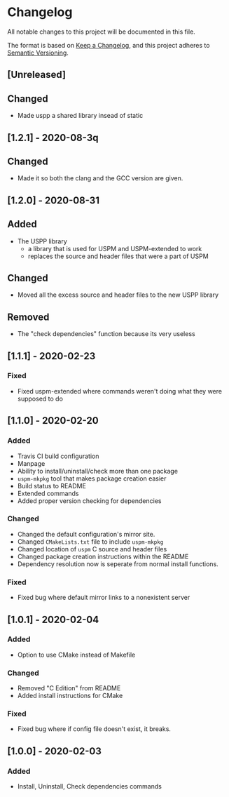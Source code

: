# Changelog
All notable changes to this project will be documented in this file.

The format is based on [Keep a Changelog](https://keepachangelog.com/en/1.0.0/),
and this project adheres to [Semantic Versioning](https://semver.org/spec/v2.0.0.html).

## [Unreleased]
## Changed
- Made uspp a shared library insead of static

## [1.2.1] - 2020-08-3q
## Changed
- Made it so both the clang and the GCC version are given.

## [1.2.0] - 2020-08-31
## Added
- The USPP library 
    - a library that is used for USPM and USPM-extended to work
    - replaces the source and header files that were a part of USPM

## Changed
- Moved all the excess source and header files to the new USPP library

## Removed
- The "check dependencies" function because its very useless

## [1.1.1] - 2020-02-23
### Fixed
- Fixed uspm-extended where commands weren't doing what they were supposed to do

## [1.1.0] - 2020-02-20
### Added 
- Travis CI build configuration
- Manpage
- Ability to install/uninstall/check more than one package
- `uspm-mkpkg` tool that makes package creation easier
- Build status to README
- Extended commands
- Added proper version checking for dependencies

### Changed
- Changed the default configuration's mirror site. 
- Changed `CMakeLists.txt` file to include `uspm-mkpkg`
- Changed location of `uspm` C source and header files
- Changed package creation instructions within the README
- Dependency resolution now is seperate from normal install functions.

### Fixed
- Fixed bug where default mirror links to a nonexistent server

## [1.0.1] - 2020-02-04
### Added
- Option to use CMake instead of Makefile

### Changed
- Removed "C Edition" from README
- Added install instructions for CMake

### Fixed
- Fixed bug where if config file doesn't exist, it breaks.

## [1.0.0] - 2020-02-03
### Added
- Install, Uninstall, Check dependencies commands
